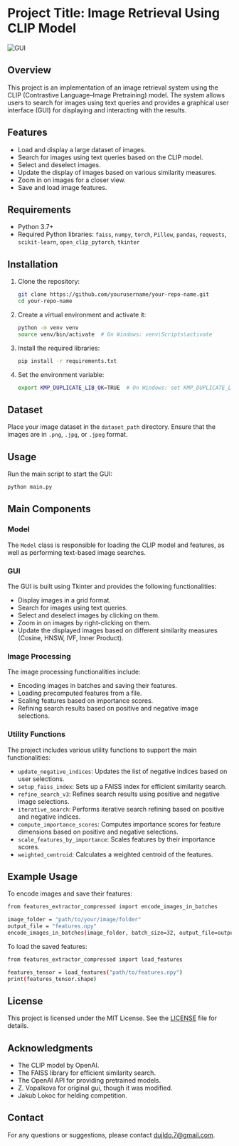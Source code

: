 # Project Title: Image Retrieval Using CLIP Model

![GUI](./img.png)

## Overview
This project is an implementation of an image retrieval system using the CLIP (Contrastive Language–Image Pretraining) model. The system allows users to search for images using text queries and provides a graphical user interface (GUI) for displaying and interacting with the results.

## Features
- Load and display a large dataset of images.
- Search for images using text queries based on the CLIP model.
- Select and deselect images.
- Update the display of images based on various similarity measures.
- Zoom in on images for a closer view.
- Save and load image features.

## Requirements
- Python 3.7+
- Required Python libraries: `faiss`, `numpy`, `torch`, `Pillow`, `pandas`, `requests`, `scikit-learn`, `open_clip_pytorch`, `tkinter`

## Installation
1. Clone the repository:
    ```sh
    git clone https://github.com/yourusername/your-repo-name.git
    cd your-repo-name
    ```

2. Create a virtual environment and activate it:
    ```sh
    python -m venv venv
    source venv/bin/activate  # On Windows: venv\Scripts\activate
    ```

3. Install the required libraries:
    ```sh
    pip install -r requirements.txt
    ```

4. Set the environment variable:
    ```sh
    export KMP_DUPLICATE_LIB_OK=TRUE  # On Windows: set KMP_DUPLICATE_LIB_OK=TRUE
    ```

## Dataset

Place your image dataset in the `dataset_path` directory. Ensure that the images are in `.png`, `.jpg`, or `.jpeg` format.

## Usage

Run the main script to start the GUI:

```sh
python main.py
```

## Main Components

### Model

The `Model` class is responsible for loading the CLIP model and features, as well as performing text-based image searches.

### GUI

The GUI is built using Tkinter and provides the following functionalities:
- Display images in a grid format.
- Search for images using text queries.
- Select and deselect images by clicking on them.
- Zoom in on images by right-clicking on them.
- Update the displayed images based on different similarity measures (Cosine, HNSW, IVF, Inner Product).

### Image Processing

The image processing functionalities include:
- Encoding images in batches and saving their features.
- Loading precomputed features from a file.
- Scaling features based on importance scores.
- Refining search results based on positive and negative image selections.

### Utility Functions

The project includes various utility functions to support the main functionalities:
- `update_negative_indices`: Updates the list of negative indices based on user selections.
- `setup_faiss_index`: Sets up a FAISS index for efficient similarity search.
- `refine_search_v3`: Refines search results using positive and negative image selections.
- `iterative_search`: Performs iterative search refining based on positive and negative indices.
- `compute_importance_scores`: Computes importance scores for feature dimensions based on positive and negative selections.
- `scale_features_by_importance`: Scales features by their importance scores.
- `weighted_centroid`: Calculates a weighted centroid of the features.

## Example Usage

To encode images and save their features:

```sh
from features_extractor_compressed import encode_images_in_batches

image_folder = "path/to/your/image/folder"
output_file = "features.npy"
encode_images_in_batches(image_folder, batch_size=32, output_file=output_file)
```

To load the saved features:

```sh
from features_extractor_compressed import load_features

features_tensor = load_features("path/to/features.npy")
print(features_tensor.shape)
```

## License

This project is licensed under the MIT License. See the [LICENSE](LICENSE) file for details.

## Acknowledgments

- The CLIP model by OpenAI.
- The FAISS library for efficient similarity search.
- The OpenAI API for providing pretrained models.
- Z. Vopalkova for original gui, though it was modified.
- Jakub Lokoc for helding competition.

## Contact

For any questions or suggestions, please contact [dujldo.7@gmail.com](mailto:dujldo.7@gmail.com).
